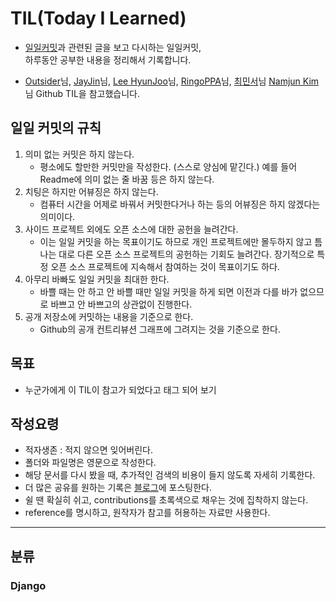 # TIL(Today I Learned)
+ [일일커밋](https://blog.outsider.ne.kr/1141)과 관련된 글을 보고 다시하는 일일커밋,  
하루동안 공부한 내용을 정리해서 기록합니다.  
- [Outsider](https://github.com/outsideris)님, [JayJin](https://github.com/milooy)님, [Lee HyunJoo](https://wayhome25.github.io/)님, [RingoPPA](https://github.com/ksu3101)님, [최민서](https://github.com/mangdo)님 [Namjun Kim](https://github.com/namjunemy)님 Github TIL을 참고했습니다.

    
## 일일 커밋의 규칙
1. 의미 없는 커밋은 하지 않는다.  
    - 평소에도 할만한 커밋만을 작성한다. (스스로 양심에 맡긴다.) 예를 들어 Readme에 의미 없는 줄 바꿈 등은 하지 않는다.
2. 치팅은 하지만 어뷰징은 하지 않는다. 
    - 컴퓨터 시간을 어제로 바꿔서 커밋한다거나 하는 등의 어뷰징은 하지 않겠다는 의미이다.
3. 사이드 프로젝트 외에도 오픈 소스에 대한 공헌을 늘려간다.
    - 이는 일일 커밋을 하는 목표이기도 하므로 개인 프로젝트에만 몰두하지 않고 틈나는 대로 다른 오픈 소스 프로젝트의 공헌하는 기회도 늘려간다. 장기적으로 특정 오픈 소스 프로젝트에 지속해서 참여하는 것이 목표이기도 하다.
4. 아무리 바빠도 일일 커밋을 최대한 한다.
    - 바쁠 때는 안 하고 안 바쁠 때만 일일 커밋을 하게 되면 이전과 다를 바가 없으므로 바쁘고 안 바쁘고의 상관없이 진행한다.
5. 공개 저장소에 커밋하는 내용을 기준으로 한다. 
    - Github의 공개 컨트리뷰션 그래프에 그려지는 것을 기준으로 한다.


## 목표
- 누군가에게 이 TIL이 참고가 되었다고 태그 되어 보기  
  

## 작성요령
* 적자생존 : 적지 않으면 잊어버린다.
* 폴더와 파일명은 영문으로 작성한다.
* 해당 문서를 다시 봤을 때, 추가적인 검색의 비용이 들지 않도록 자세히 기록한다.
* 더 많은 공유를 원하는 기록은 [블로그](https://blog.naver.com/alxh7895)에 포스팅한다.
* 쉴 땐 확실히 쉬고, contributions를 초록색으로 채우는 것에 집착하지 않는다.
* reference를 명시하고, 원작자가 참고를 허용하는 자료만 사용한다.

---
## 분류

### Django